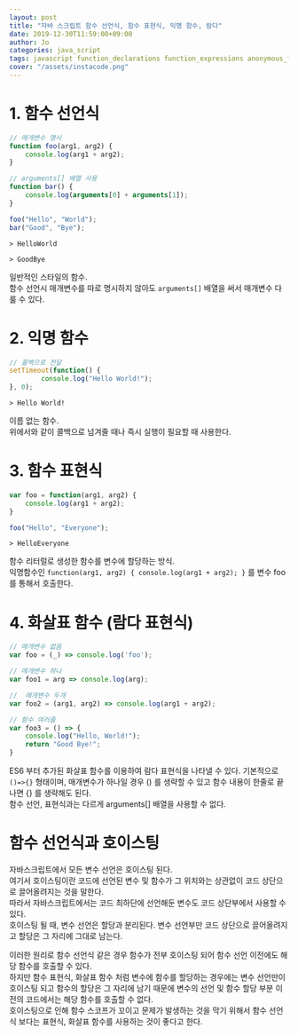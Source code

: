 ```yaml
---
layout: post
title: "자바 스크립트 함수 선언식, 함수 표현식, 익명 함수, 람다"
date: 2019-12-30T11:59:00+09:00
author: Jo
categories: java_script 
tags: javascript function_declarations function_expressions anonymous_function lambda labda_expression arrow_function
cover: "/assets/instacode.png"
---
```


# 1. 함수 선언식
~~~javascript
// 매개변수 명시
function foo(arg1, arg2) {
	console.log(arg1 + arg2);
}  

// arguments[] 배열 사용
function bar() {
	console.log(arguments[0] + arguments[1]);
}

foo("Hello", "World");
bar("Good", "Bye");
~~~  

~~~
> HelloWorld

> GoodBye
~~~  

일반적인 스타일의 함수.  
함수 선언시 매개변수를 따로 명시하지 않아도 `arguments[]` 배열을 써서 매개변수 다룰 수 있다.  
  
# 2. 익명 함수
~~~javascript
// 콜백으로 전달
setTimeout(function() {
		console.log("Hello World!");
}, 0);
~~~

~~~
> Hello World!
~~~  

이름 없는 함수.  
위에서와 같이 콜백으로 넘겨줄 때나 즉시 실행이 필요할 때 사용한다.  

# 3. 함수 표현식
~~~javascript
var foo = function(arg1, arg2) {
	console.log(arg1 + arg2);
}  

foo("Hello", "Everyone");
~~~  

~~~
> HelloEveryone
~~~  

함수 리터럴로 생성한 함수를 변수에 할당하는 방식.  
익명함수인 `function(arg1, arg2) { console.log(arg1 + arg2); }` 를 변수 foo 를 통해서 호출한다.  

# 4. 화살표 함수 (람다 표현식)
~~~javascript
// 매개변수 없음
var foo = (_) => console.log('foo');  

// 매개변수 하나
var foo1 = arg => console.log(arg);  

//  매개변수 두개
var foo2 = (arg1, arg2) => console.log(arg1 + arg2);  

// 함수 여러줄
var foo3 = () => {
	console.log("Hello, World!");
	return "Good Bye!";
}
~~~  

ES6 부터 추가된 화살표 함수를 이용하여 람다 표현식을 나타낼 수 있다.
기본적으로 `()=>{}` 형태이며, 매개변수가 하나일 경우 () 를 생략할 수 있고 함수 내용이 한줄로 끝나면 {} 를 생략해도 된다.  
함수 선언, 표현식과는 다르게 arguments[] 배열을 사용할 수 없다.  

# 함수 선언식과 호이스팅

자바스크립트에서 모든 변수 선언은 호이스팅 된다.  
여기서 호이스팅이란 코드에 선언된 변수 및 함수가 그 위치와는 상관없이 코드 상단으로 끌어올려지는 것을 말한다.  
따라서 자바스크립트에서는 코드 최하단에 선언해둔 변수도 코드 상단부에서 사용할 수 있다.  
호이스팅 될 때, 변수 선언은 할당과 분리된다. 변수 선언부만 코드 상단으로 끌어올려지고 할당은 그 자리에 그대로 남는다.  

이러한 원리로 함수 선언식 같은 경우 함수가 전부 호이스팅 되어 함수 선언 이전에도 해당 함수를 호출할 수 있다.  
하지만 함수 표현식, 화살표 함수 처럼 변수에 함수를 할당하는 경우에는 변수 선언만이 호이스팅 되고 함수의 할당은 그 자리에 남기 때문에 변수의 선언 및 함수 할당 부분 이전의 코드에서는 해당 함수를 호출할 수 없다.  
호이스팅으로 인해 함수 스코프가 꼬이고 문제가 발생하는 것을 막기 위해서 함수 선언식 보다는 표현식, 화살표 함수를 사용하는 것이 좋다고 한다.  


